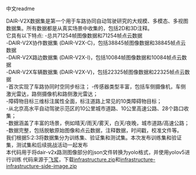 中文readme

DAIR-V2X数据集是第一个用于车路协同自动驾驶研究的大规模、多模态、多视图数据集。所有数据都是从真实场景中收集的，包括2D和3D注释。  
它具有以下特点: -总共71254帧图像数据和71254帧点云数据  
-DAIR-V2X协作数据集 (DAIR-V2X-C)，包括38845帧图像数据和38845帧点云数据  
-DAIR-V2X路边数据集 (DAIR-V2X-I)，包括10084帧图像数据和10084帧点云数据  
-DAIR-V2X车辆数据集 (DAIR-V2X-V)，包括22325帧图像数据和22325帧点云数据   
-首次实现了车路协同时空同步标注； -传感器类型丰富，包括车侧摄像机，车侧激光雷达，路侧摄像机和路侧激光雷达；   
-障碍物目标三维标注属性全面，标注道路上常见的10类障碍物目标；   
-从北京高水平自动驾驶示范区的10公里城市道路、10公里高速公路、28个路口收集；   
-数据涵盖了丰富的场景，例如晴天/雨天/雾天，白天/夜晚，城市道路/高速公路；   
-数据完整，包括脱敏原始图像和点云数据，注释数据，时间戳，校准文件等。   
我们根据5:2:3将数据集分为训练集、验证集和测试集。本次发布训练集和验证集，测试集和后续挑战活动一起发布  
本代码用于将dair-v2x路测图像部分的json文件转换为yolo格式，并使用yolov5进行训练
代码来源于[飞浆](https://aistudio.baidu.com/datasetdetail/179509)，下载[infrastructure.zip](https://aistudio.baidu.com/datasetdetail/179509)和[infrastructure-infrastructure-side-image.zip](https://aistudio.baidu.com/datasetdetail/179509)
